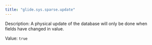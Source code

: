 ```yaml
---
title: "glide.sys.sparse.update"
---
```


Description: A physical update of the database will only be done when fields have changed in value.

Value: `true`